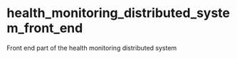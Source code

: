 # health_monitoring_distributed_system_front_end
Front end part of the health monitoring distributed system

